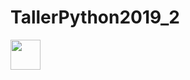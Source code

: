 # TallerPython2019_2

<img src="https://github.com/naverRevollo/TallerPython2019_2/blob/master/PythonSheet1.pngo" width="48">

